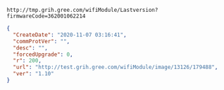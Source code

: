 `http://tmp.grih.gree.com/wifiModule/Lastversion?firmwareCode=362001062214`

```json
{
  "CreateDate": "2020-11-07 03:16:41",
  "commProtVer": "",
  "desc": "",
  "forcedUpgrade": 0,
  "r": 200,
  "url": "http://test.grih.gree.com/wifiModule/image/13126/179488",
  "ver": "1.10"
}
```
